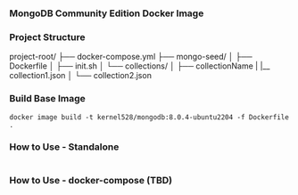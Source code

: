 ### MongoDB Community Edition Docker Image

### Project Structure
project-root/
├── docker-compose.yml
├── mongo-seed/
│   ├── Dockerfile
│   ├── init.sh
│   └── collections/
│       ├── collectionName
|           |__ collection1.json
│           └── collection2.json

### Build Base Image
```aiignore
docker image build -t kernel528/mongodb:8.0.4-ubuntu2204 -f Dockerfile .
```

### How to Use - Standalone
```aiignore

```

### How to Use - docker-compose (TBD)
